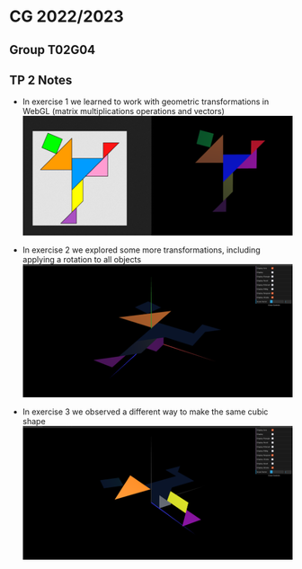# CG 2022/2023

## Group T02G04

## TP 2 Notes

- In exercise 1 we learned to work with geometric transformations in WebGL (matrix multiplications operations and vectors)
![Screenshot 1](screenshots/cg-t02g04-tp2-1.png)

- In exercise 2 we explored some more transformations, including applying a rotation to all objects
![Screenshot 1](screenshots/cg-t02g04-tp2-2.png)

- In exercise 3 we observed a different way to make the same cubic shape
![Screenshot 1](screenshots/cg-t02g04-tp2-3.png)
